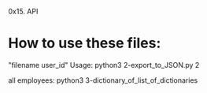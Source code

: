 0x15. API

# How to use these files:
"filename user_id"
Usage: python3 2-export_to_JSON.py 2

all employees: python3 3-dictionary_of_list_of_dictionaries
